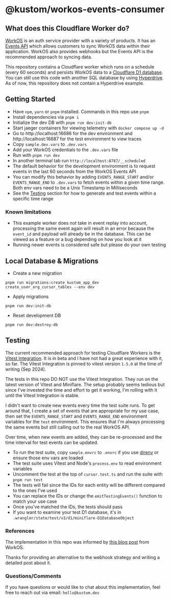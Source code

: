 # @kustom/workos-events-consumer

## What does this Cloudflare Worker do?
[WorkOS](https://workos.com/) is an auth service provider with a variety of products. It has an [Events API](https://workos.com/docs/events/data-syncing/events-api) which allows customers to sync WorkOS data within their application. WorkOS also provides webhooks but the Events API is the recommended approach to syncing data.

This repository contains a Cloudflare worker which runs on a schedule (every 60 seconds) and persists WorkOS data to a [Cloudflare D1 database](https://developers.cloudflare.com/d1). You can still use this code with another SQL database by using [Hyperdrive](https://developers.cloudflare.com/hyperdrive/). As of now, this repository does not contain a Hyperdrive example.

## Getting Started
- Have `npm`, `yarn` or `pnpm` installed. Commands in this repo use `pnpm`
- Install dependencies via `pnpm i`
- Initialize the dev DB with `pnpm run dev:init-db`
- Start jaeger containers for viewing telemetry with `docker compose up -d`
- Go to http://localhost:16686 for the dev environment and http://localhost:16687 for the test environment to view traces
- Copy `sample.dev.vars` to `.dev.vars`
- Add your WorkOS credentials to the `.dev.vars` file
- Run with `pnpm run dev`
- In another terminal tab run `http://localhost:8787/__scheduled`
- The default behavior for the development environment is to request events in the last 60 seconds from the WorkOS Events API
- You can modify this behavior by adding `EVENTS_RANGE_START` and/or `EVENTS_RANGE_END` to `.dev.vars` to fetch events within a given time range. Both env vars need to be a Unix Timestamp in Milliseconds
- See the [Testing](#testing) section for how to generate and test events within a specific time range

### Known limitations
- This example worker does not take in event replay into account, processing the same event again will result in an error because the `event_id` and payload will already be in the database. This can be viewed as a feature or a bug depending on how you look at it
- Running newer events is considered safe but please do your own testing

## Local Database & Migrations
- Create a new migration
```
pnpm run migrations:create kustom_app_dev create_user_org_cursor_tables --env dev
```

- Apply migrations
```
pnpm run dev:init-db
```

- Reset development DB
```
pnpm run dev:destroy-db
```

## Testing
The current recommended approach for testing Cloudflare Workers is the [Vitest Integration](https://developers.cloudflare.com/workers/testing/vitest-integration/). It is in beta and I have not had a great experience with it, so far. The Vitest Integration is pinned to vitest version `1.5.0` at the time of writing (Sep 2024).

The tests in this repo DO NOT use the Vitest Integration. They run on the latest version of Vitest and Miniflare. The setup probably seems tedious but since I've invested the time and effort to get it working, I'm rolling with it until the Vitest Integration is stable.

I didn't want to create new events every time the test suite runs. To get around that, I create a set of events that are appropriate for my use case, then set the `EVENTS_RANGE_START` and `EVENTS_RANGE_END` environment variables for the `test` environment. This ensures that I'm always processing the same events but still calling out to the real WorkOS API.

Over time, when new events are added, they can be re-processed and the time interval for test events can be updated.

- To run the test suite, copy `sample.envrc` to `.envrc` if you use [direnv](https://direnv.net/) or ensure those env vars are loaded
- The test suite uses Vitest and Node's `process.env` to read environment variables
- Uncomment the test at the top of `cursor.test.ts` and run the suite with `pnpm run test`
- The tests will fail since the IDs for each entity will be different compared to the ones I've used
- You can replace the IDs or change the `emitTestingEvents()` function to match your use case
- Once you've matched the IDs, the tests should pass
- If you want to examine your test D1 database, it's in `.wrangler/state/test/v3/d1/miniflare-D1DatabaseObject`

### References

The implementation in this repo was informed by [this blog post](https://workos.com/blog/why-you-should-rethink-your-webhook-strategy) from WorkOS.

Thanks for providing an alternative to the webhook strategy and writing a detailed post about it.

### Questions/Comments

If you have questions or would like to chat about this implementation, feel free to reach out via email: `hello@kustom.dev`